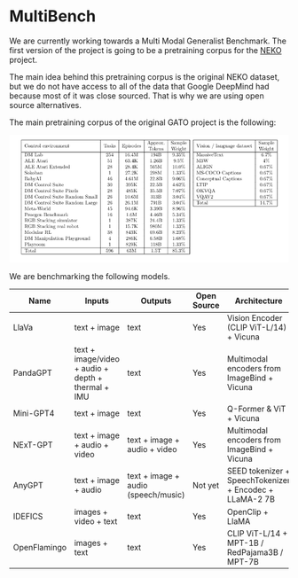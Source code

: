 # MultiBench

We are currently working towards a Multi Modal Generalist Benchmark. The first
version of the project is going to be a pretraining corpus for the
[NEKO](https://github.com/ManifoldRG/Neko) project.


The main idea behind this pretraining corpus is the original NEKO dataset, but
we do not have access to all of the data that Google DeepMind had because most
of it was close sourced. That is why we are using open source alternatives.

The main pretraining corpus of the original GATO project is the following:

![The original gato corpus](./assets/gato_corpus.png)

We are benchmarking the following models.


| Name         | Inputs                                             | Outputs                             | Open Source | Architecture                                              | 
| ------------ | -------------------------------------------------- | ----------------------------------- | ----------- | ----------------------------------------------------------| 
| LlaVa        | text + image                                       | text                                | Yes         | Vision Encoder (CLIP ViT-L/14) + Vicuna                   | 
| PandaGPT     | text + image/video + audio + depth + thermal + IMU | text                                | Yes         | Multimodal encoders from ImageBind + Vicuna               | 
| Mini-GPT4    | text + image                                       | text                                | Yes         | Q-Former & ViT + Vicuna                                   | 
| NExT-GPT     | text + image + audio + video                       | text + image + audio + video        | Yes         | Multimodal encoders from ImageBind + Vicuna               | 
| AnyGPT       | text + image + audio                               | text + image + audio (speech/music) | Not yet     | SEED tokenizer + SpeechTokenizer + Encodec + LLaMA-2 7B   | 
| IDEFICS      | images + video + text                              | text                                | Yes         | OpenClip + LlaMA                                          | 
| OpenFlamingo | images + text                                      | text                                | Yes         | CLIP ViT-L/14 + MPT-1B / RedPajama3B / MPT-7B             | 



